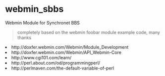 # webmin_sbbs
Webmin Module for Synchronet BBS 

>completely based on the webmin foobar module example code, many thanks

<li>http://doxfer.webmin.com/Webmin/Module_Development</li>
<li>http://doxfer.webmin.com/Webmin/API_Webmin-Core</li>
<li>http://www.cgi101.com/learn/</li>
<li>http://perl.about.com/od/programmingperl/</li>
<li>http://perlmaven.com/the-default-variable-of-perl</li>
